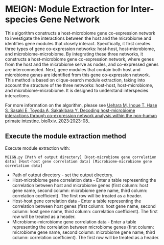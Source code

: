 # MEIGN: Module Extraction for Inter-species Gene Network
This algorithm constructs a host-microbiome gene co-expression network to investigate the interactions between the host and the microbiome and identifies gene modules that closely interact. 
Specifically, it first creates three types of gene co-expression networks: host-host, host-microbiome, and microbiome-microbiome. By integrating these three networks, it constructs a host-microbiome gene co-expression network, where genes from the host and the microbiome serve as nodes, and co-expressed genes are interconnected.
Next, gene modules that contain both host and microbiome genes are identified from this gene co-expression network. This method is based on clique-search module extraction, taking into account the structure of the three networks: host-host, host-microbiome, and microbiome-microbiome. It is designed to understand interspecies interactions.

For more information on the algorithm, please see [Uehara M, Inoue T, Hase S, Sasaki E, Toyoda A, Sakakibara Y. Decoding host-microbiome interactions through co-expression network analysis within the non-human primate intestine. bioRxiv. 2023:2023-08.](https://www.biorxiv.org/content/10.1101/2023.08.11.552617v2).

## Execute the module extraction method
Execute module extraction with:
```
MEIGN.py [Path of output directory] [Host-microbiome gene correlation data] [Host-host gene correlation data] [Microbiome-microbiome gene correlation data]
```

* Path of output directory - set the output directory.
* Host-microbiome gene correlation data - Enter a table representing the correlation between host and microbiome genes (first column: host gene name, second column: microbiome gene name, third column: correlation coefficient). The first row will be treated as a header.
* Host-host gene correlation data - Enter a table representing the correlation between host genes (first column: host gene name, second column: host gene name, third column: correlation coefficient). The first row will be treated as a header.
* Microbiome-microbiome gene correlation data - Enter a table representing the correlation between microbiome genes (first column: microbiome gene name, second column: microbiome gene name, third column: correlation coefficient). The first row will be treated as a header.
